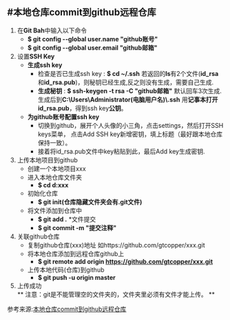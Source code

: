 #本地仓库commit到github远程仓库
----
1. 在**Git Bah**中输入以下命令
	* **$ git config --global user.name "github账号"**
	* **$ git config --global user.email "github邮箱"**
2. 设置**SSH Key**
    * **生成ssh key**
      + 检查是否已生成ssh key  : **$ cd ~/.ssh**  若返回的**ls**有2个文件(**id\_rsa**和**id\_rsa.pub**)，则秘钥已经生成,反之则没有生成，需要自己生成.
      + **生成秘钥** :  **$ ssh-keygen -t rsa -C "github邮箱"**
        默认回车3次生成.
		生成后到**C:\Users\Administrator(电脑用户名)\\.ssh**
		用**记事本打开id_rsa.pub**，得到ssh key**公钥**。
	* **为github账号配置ssh key**
		+ 切换到github，展开个人头像的小三角，点击settings，然后打开SSH keys菜单， 点击Add SSH key新增密钥，填上标题（最好跟本地仓库保持一致）。
		+ 接着将id_rsa.pub文件中key粘贴到此，最后Add key生成密钥.
3. 上传本地项目到github
	* 创建一个本地项目xxx
	* 进入本地仓库文件夹
		+ **$ cd d:xxx**
	* 初始化仓库
		+ **$ git init(仓库隐藏文件夹会有.git文件)**
	* 将文件添加到仓库中
		+ **$ git add .**
	*文件提交
	    + **$ git commit -m "提交注释"**
4. 关联github仓库
    * 复制github仓库(xxx)地址  如https://github.com/gtcopper/xxx.git
    * 将本地仓库添加到远程仓库github上
    	+ **$ git remote add origin https://github.com/gtcopper/xxx.git**
    * 上传本地代码(仓库)到github
    	+ **$ git push -u origin master**
5. 上传成功    
** 注意：git是不能管理空的文件夹的，文件夹里必须有文件才能上传。 **

参考来源:[本地仓库commit到github远程仓库](https://www.jianshu.com/p/c70ca3a02087)